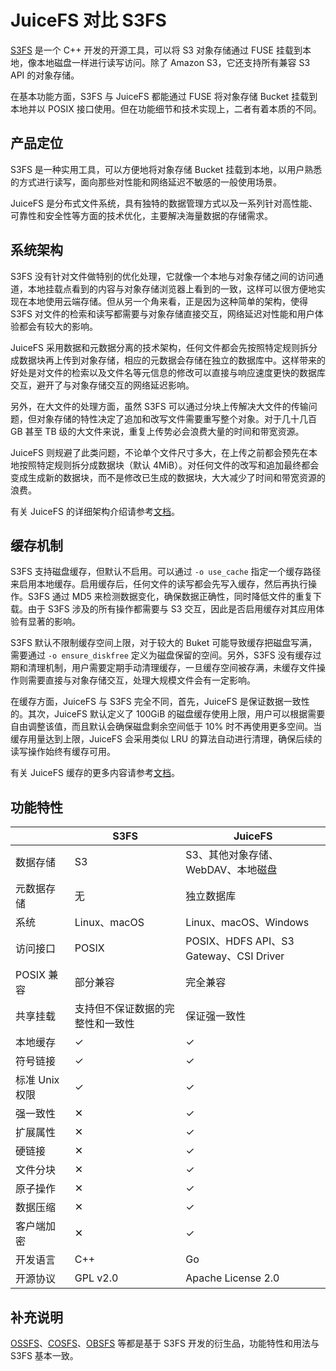 # JuiceFS 对比 S3FS

[S3FS](https://github.com/s3fs-fuse/s3fs-fuse) 是一个 C++ 开发的开源工具，可以将 S3 对象存储通过 FUSE 挂载到本地，像本地磁盘一样进行读写访问。除了 Amazon S3，它还支持所有兼容 S3 API 的对象存储。

在基本功能方面，S3FS 与 JuiceFS 都能通过 FUSE 将对象存储 Bucket 挂载到本地并以 POSIX 接口使用。但在功能细节和技术实现上，二者有着本质的不同。

## 产品定位

S3FS 是一种实用工具，可以方便地将对象存储 Bucket 挂载到本地，以用户熟悉的方式进行读写，面向那些对性能和网络延迟不敏感的一般使用场景。

JuiceFS 是分布式文件系统，具有独特的数据管理方式以及一系列针对高性能、可靠性和安全性等方面的技术优化，主要解决海量数据的存储需求。

## 系统架构

S3FS 没有针对文件做特别的优化处理，它就像一个本地与对象存储之间的访问通道，本地挂载点看到的内容与对象存储浏览器上看到的一致，这样可以很方便地实现在本地使用云端存储。但从另一个角来看，正是因为这种简单的架构，使得 S3FS 对文件的检索和读写都需要与对象存储直接交互，网络延迟对性能和用户体验都会有较大的影响。

JuiceFS 采用数据和元数据分离的技术架构，任何文件都会先按照特定规则拆分成数据块再上传到对象存储，相应的元数据会存储在独立的数据库中。这样带来的好处是对文件的检索以及文件名等元信息的修改可以直接与响应速度更快的数据库交互，避开了与对象存储交互的网络延迟影响。

另外，在大文件的处理方面，虽然 S3FS 可以通过分块上传解决大文件的传输问题，但对象存储的特性决定了追加和改写文件需要重写整个对象。对于几十几百 GB 甚至 TB 级的大文件来说，重复上传势必会浪费大量的时间和带宽资源。

JuiceFS 则规避了此类问题，不论单个文件尺寸多大，在上传之前都会预先在本地按照特定规则拆分成数据块（默认 4MiB）。对任何文件的改写和追加最终都会变成生成新的数据块，而不是修改已生成的数据块，大大减少了时间和带宽资源的浪费。

有关 JuiceFS 的详细架构介绍请参考[文档](../introduction/architecture.md)。

## 缓存机制

S3FS 支持磁盘缓存，但默认不启用。可以通过 `-o use_cache` 指定一个缓存路径来启用本地缓存。启用缓存后，任何文件的读写都会先写入缓存，然后再执行操作。S3FS 通过 MD5 来检测数据变化，确保数据正确性，同时降低文件的重复下载。由于 S3FS 涉及的所有操作都需要与 S3 交互，因此是否启用缓存对其应用体验有显著的影响。

S3FS 默认不限制缓存空间上限，对于较大的 Buket 可能导致缓存把磁盘写满，需要通过 `-o ensure_diskfree` 定义为磁盘保留的空间。另外，S3FS 没有缓存过期和清理机制，用户需要定期手动清理缓存，一旦缓存空间被存满，未缓存文件操作则需要直接与对象存储交互，处理大规模文件会有一定影响。

在缓存方面，JuiceFS 与 S3FS 完全不同，首先，JuiceFS 是保证数据一致性的。其次，JuiceFS 默认定义了 100GiB 的磁盘缓存使用上限，用户可以根据需要自由调整该值，而且默认会确保磁盘剩余空间低于 10% 时不再使用更多空间。当缓存用量达到上限，JuiceFS 会采用类似 LRU 的算法自动进行清理，确保后续的读写操作始终有缓存可用。

有关 JuiceFS 缓存的更多内容请参考[文档](../administration/cache_management.md)。

## 功能特性

|                | S3FS                             | JuiceFS                                 |
|----------------|----------------------------------|-----------------------------------------|
| 数据存储       | S3                               | S3、其他对象存储、WebDAV、本地磁盘      |
| 元数据存储     | 无                               | 独立数据库                              |
| 系统           | Linux、macOS                     | Linux、macOS、Windows                   |
| 访问接口       | POSIX                            | POSIX、HDFS API、S3 Gateway、CSI Driver |
| POSIX 兼容     | 部分兼容                         | 完全兼容                                |
| 共享挂载       | 支持但不保证数据的完整性和一致性 | 保证强一致性                            |
| 本地缓存       | ✓                                | ✓                                       |
| 符号链接       | ✓                                | ✓                                       |
| 标准 Unix 权限 | ✓                                | ✓                                       |
| 强一致性       | ✕                                | ✓                                       |
| 扩展属性       | ✕                                | ✓                                       |
| 硬链接         | ✕                                | ✓                                       |
| 文件分块       | ✕                                | ✓                                       |
| 原子操作       | ✕                                | ✓                                       |
| 数据压缩       | ✕                                | ✓                                       |
| 客户端加密     | ✕                                | ✓                                       |
| 开发语言       | C++                              | Go                                      |
| 开源协议       | GPL v2.0                         | Apache License 2.0                      |

## 补充说明

[OSSFS](https://github.com/aliyun/ossfs)、[COSFS](https://github.com/tencentyun/cosfs)、[OBSFS](https://github.com/huaweicloud/huaweicloud-obs-obsfs) 等都是基于 S3FS 开发的衍生品，功能特性和用法与 S3FS 基本一致。
